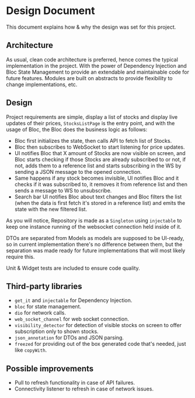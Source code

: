 # Design Document

This document explains how & why the design was set for this project.

## Architecture

As usual, clean code architecture is preferred, hence comes the typical implementation in the project. With the power of Dependency Injection and Bloc State Management to provide an extendable and maintainable code for future features. Modules are built on abstracts to provide flexibility to change implementations, etc.

## Design

Project requirements are simple, display a list of stocks and display live updates of their prices, `StocksListPage` is the entry point, and with the usage of Bloc, the Bloc does the business logic as follows:

- Bloc first initializes the state, then calls API to fetch list of Stocks.
- Bloc then subscribes to WebSocket to start listening for price updates.
- UI notifies Bloc that X amount of Stocks are now visible on screen, and Bloc starts checking if those Stocks are already subscribed to or not, if not, adds them to a reference list and starts subscribing in the WS by sending a JSON message to the opened connection.
- Same happens if any stock becomes invisible, UI notifies Bloc and it checks if it was subscribed to, it removes it from reference list and then sends a message to WS to unsubscribe.
- Search bar UI notifies Bloc about text changes and Bloc filters the list (when the data is first fetch it's stored in a reference list) and emits the state with the new filtered list.

As you will notice, Repository is made as a `Singleton` using `injectable` to keep one instance running of the websocket connection held inside of it.

DTOs are separated from Models as models are supposed to be UI-ready, so in current implementation there's no difference between them, but the separation was made ready for future implementations that will most likely require this.

Unit & Widget tests are included to ensure code quality.

## Third-party libraries

- `get_it` and `injectable` for Dependency Injection.
- `bloc` for state management.
- `dio` for network calls.
- `web_socket_channel` for web socket connection.
- `visibility_detector` for detection of visible stocks on screen to offer subscription only to shown stocks.
- `json_annotation` for DTOs and JSON parsing.
- `freezed` for providing out of the box generated code that's needed, just like `copyWith`.

## Possible improvements

- Pull to refresh functionality in case of API failures.
- Connectivity listener to refresh in case of network issues.
